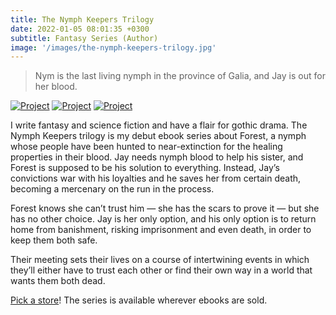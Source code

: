 ```yaml
---
title: The Nymph Keepers Trilogy
date: 2022-01-05 08:01:35 +0300
subtitle: Fantasy Series (Author)
image: '/images/the-nymph-keepers-trilogy.jpg'
---
```


> Nym is the last living nymph in the province of Galia, and Jay is out for her blood.

<div class="gallery-box">
  <div class="gallery">
    <a href="https://books2read.com/rootsofblood" target="_blank" style="a hover:"><img src="/images/rob-cover.jpg" loading="lazy" alt="Project"></a>
    <a href="https://books2read.com/heartoftheforest" target="_blank"><img src="/images/hotf-cover.jpg" loading="lazy" alt="Project"></a>
    <a href="https://books2read.com/queenofthenymphs" target="_blank"><img src="/images/qotn-cover.jpg" loading="lazy" alt="Project"></a>
  </div>
</div>

I write fantasy and science fiction and have a flair for gothic drama. The Nymph Keepers trilogy is my debut ebook series about Forest, a nymph whose people have been hunted to near-extinction for the healing properties in their blood. Jay needs nymph blood to help his sister, and Forest is supposed to be his solution to everything. Instead, Jay’s convictions war with his loyalties and he saves her from certain death, becoming a mercenary on the run in the process.

Forest knows she can’t trust him — she has the scars to prove it — but she has no other choice. Jay is her only option, and his only option is to return home from banishment, risking imprisonment and even death, in order to keep them both safe.

Their meeting sets their lives on a course of intertwining events in which they’ll either have to trust each other or find their own way in a world that wants them both dead.

[Pick a store](https://books2read.com/rootsofblood)! The series is available wherever ebooks are sold.